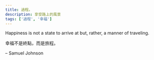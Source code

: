 ```yaml
---
title: 過程。
description: 享受路上的風景
tags: ['過程', '幸福']
---
```

Happiness is not a state to arrive at but, rather, a manner of traveling.

幸福不是終點，而是旅程。

– Samuel Johnson
